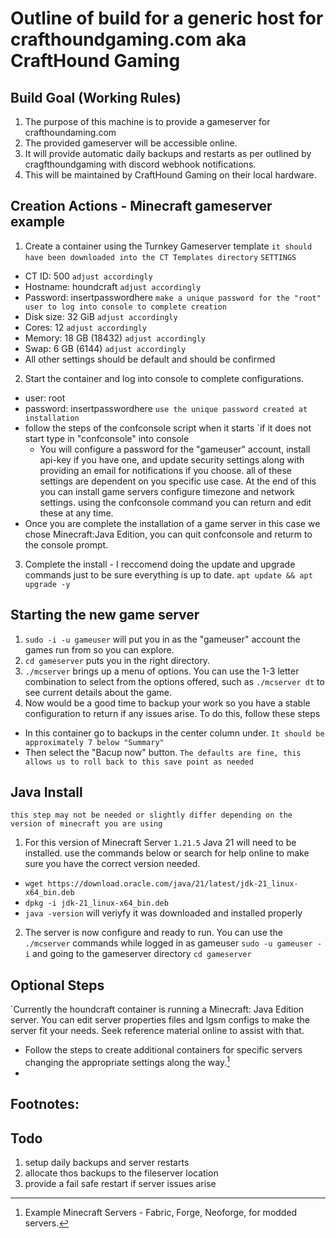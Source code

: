 Outline of build for a generic host for crafthoundgaming.com aka CraftHound Gaming
======

## Build Goal (Working Rules)
   1. The purpose of this machine is to provide a gameserver for crafthoundaming.com
   2. The provided gameserver will be accessible online.
   3. It will provide automatic daily backups and restarts as per outlined by cragfthoundgaming with discord webhook notifications.
   4. This will be maintained by CraftHound Gaming on their local hardware.

## Creation Actions - Minecraft gameserver example
   1. Create a container using the Turnkey Gameserver template `it should have been downloaded into the CT Templates directory`
   `SETTINGS`
   - CT ID: 500 `adjust accordingly`
   - Hostname: houndcraft `adjust accordingly`
   - Password: insertpasswordhere `make a unique password for the "root" user to log into console to complete creation`
   - Disk size: 32 GiB `adjust accordingly`
   - Cores: 12 `adjust accordingly`
   - Memory: 18 GB (18432) `adjust accordingly`
   - Swap: 6 GB (6144) `adjust accordingly`
   - All other settings should be default and should be confirmed
   2. Start the container and log into console to complete configurations.
   - user: root
   - password: insertpasswordhere `use the unique password created at installation`
   - follow the steps of the confconsole script when it starts `if it does not start type in "confconsole" into console
      - You will configure a password for the "gameuser" account, install api-key if you have one, and update security settings along with providing an email for notifications if you choose. all of these settings are dependent on you specific use case. At the end of this you can install game servers configure timezone and network settings. using the confconsole command you can return and edit these at any time.
   - Once you are complete the installation of a game server in this case we chose Minecraft:Java Edition, you can quit confconsole and returm to the console prompt.
   3. Complete the install - I reccomend doing the update and upgrade commands just to be sure everything is up to date. `apt update && apt upgrade -y` 
## Starting the new game server
   1. `sudo -i -u gameuser` will put you in as the "gameuser" account the games run from so you can explore.
   2. `cd gameserver` puts you in the right directory.
   3. `./mcserver` brings up a menu of options. You can use the 1-3 letter combination to select from the
      options offered, such as `./mcserver dt` to see current details about the game.
   4. Now would be a good time to backup your work so you have a stable configuration to return if any issues arise. To do this, follow these steps
   - In this container go to backups in the center column under. `It should be approximately 7 below "Summary"`
   - Then select the "Bacup now" button. `The defaults are fine, this allows us to roll back to this save point as needed`
## Java Install 
`this step may not be needed or slightly differ depending on the version of minecraft you are using`
   1. For this version of Minecraft Server `1.21.5` Java 21 will need to be installed. use the commands below or search for help online to make sure you have the correct version needed.
   - `wget https://download.oracle.com/java/21/latest/jdk-21_linux-x64_bin.deb`
   - `dpkg -i jdk-21_linux-x64_bin.deb`
   - `java -version` will veriyfy it was downloaded and installed properly
   2. The server is now configure and ready to run. You can use the `./mcserver` commands while logged in as gameuser `sudo -u gameuser -i` and going to the gameserver directory `cd gameserver`
## Optional Steps
`Currently the houndcraft container is running a Minecraft: Java Edition server. You can edit server properties files and lgsm configs to make the server fit your needs. Seek reference material online to assist with that.
- Follow the steps to create additional containers for specific servers changing the appropriate settings along the way.[^1]
- 

      
## Footnotes:
   [^1]: Example Minecraft Servers - Fabric, Forge, Neoforge, for modded servers.

## Todo
   1. setup daily backups and server restarts
   2. allocate thos backups to the fileserver location
   3. provide a fail safe restart if server issues arise
       

